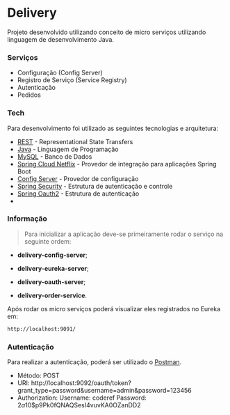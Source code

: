 # Delivery

Projeto desenvolvido utilizando conceito de micro serviços utilizando linguagem de desenvolvimento Java.

### Serviços

  - Configuração (Config Server)
  - Registro de Serviço (Service Registry)
  - Autenticação
  - Pedidos

### Tech

Para desenvolvimento foi utilizado as seguintes tecnologias e arquitetura:

* [REST] - Representational State Transfers
* [Java] - Linguagem de Programação
* [MySQL] - Banco de Dados
* [Spring Cloud Netflix] - Provedor de integração para aplicações Spring Boot
* [Config Server] - Provedor de configuração
* [Spring Security] - Estrutura de autenticação e controle
* [Spring Oauth2] - Estrutura de autenticação
* 

### Informação
> Para inicializar a aplicação deve-se primeiramente rodar o serviço na seguinte ordem:
* **delivery-config-server**; 
* **delivery-eureka-server**;
* **delivery-oauth-server**;
* **delivery-order-service**.

   [REST]: <https://pt.wikipedia.org/wiki/REST>
   [Java]: <https://www.oracle.com/technetwork/pt/java/javase/downloads/index.html>
   [MySQL]: <https://www.mysql.com/>
   [Spring Cloud Netflix]: <https://spring.io/projects/spring-cloud-netflix/>
   [Spring Security]: <https://spring.io/projects/spring-security/>
   [Spring Oauth2]: <https://spring.io/guides/tutorials/spring-boot-oauth2//>
   [Config Server]: <https://cloud.spring.io/spring-cloud-config/multi/multi__spring_cloud_config_server.html/>

Após rodar os micro serviços poderá visualizar eles registrados no Eureka em:
```sh
http://localhost:9091/
```

### Autenticação

Para realizar a autenticação, poderá ser utilizado o [Postman](https://www.postman.com/).
  - Método: POST
  - URI: http://localhost:9092/oauth/token?grant_type=password&username=admin&password=123456
  - Authorization: Username: coderef Password: $2a$10$p9Pk0fQNAQSesI4vuvKA0OZanDD2

